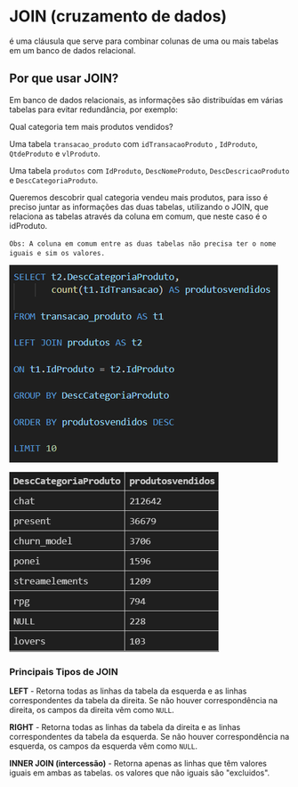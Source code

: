 # JOIN (cruzamento de dados)
é uma cláusula que serve para combinar colunas de uma ou mais tabelas em um banco de dados relacional.

## Por que usar JOIN?
Em banco de dados relacionais, as informações são distribuídas em várias tabelas para evitar redundância, por exemplo:

 Qual categoria tem mais produtos vendidos?

Uma tabela `transacao_produto` com `idTransacaoProduto` , `IdProduto`, `QtdeProduto` e `vlProduto`.

Uma tabela `produtos` com `IdProduto`, `DescNomeProduto`, `DescDescricaoProduto	` e `DescCategoriaProduto`.


Queremos descobrir qual categoria vendeu mais produtos, para isso é preciso juntar as informações das duas tabelas, utilizando o JOIN, que relaciona as tabelas através da coluna em comum, que neste caso é o idProduto.

`Obs: A coluna em comum entre as duas tabelas não precisa ter o nome iguais e sim os valores.`

![join_código](image.png)

![tabela](image-1.png)


### Principais Tipos de JOIN

**LEFT** - Retorna todas as linhas da tabela da esquerda e as linhas correspondentes da tabela da direita. Se não houver correspondência na direita, os campos da direita vêm como `NULL`.

**RIGHT** - Retorna todas as linhas da tabela da direita e as linhas correspondentes da tabela da esquerda. Se não houver correspondência na esquerda, os campos da esquerda vêm como `NULL`.

**INNER JOIN (intercessão)** - Retorna apenas as linhas que têm valores iguais em ambas as tabelas. os valores que não iguais são "excluidos".